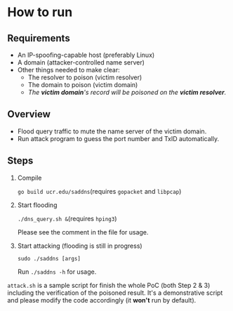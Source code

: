 # How to run

## Requirements

- An IP-spoofing-capable host (preferably Linux)
- A domain (attacker-controlled name server)
- Other things needed to make clear:
    - The resolver to poison (victim resolver)
    - The domain to poison (victim domain)
    - *The **victim domain**'s record will be poisoned on the **victim resolver**.*

## Overview

- Flood query traffic to mute the name server of the victim domain.
- Run attack program to guess the port number and TxID automatically.

## Steps

1. Compile

    ```go build ucr.edu/saddns```(requires ```gopacket``` and ```libpcap```)

2. Start flooding

    ```./dns_query.sh &```(requires ```hping3```)
    
    Please see the comment in the file for usage.
    
3. Start attacking (flooding is still in progress)

    ```sudo ./saddns [args]```
    
    Run ```./saddns -h``` for usage.
    
```attack.sh``` is a sample script for finish the whole PoC (both Step 2 & 3) including the verification of the poisoned result. It's a demonstrative script and please modify the code accordingly (it **won't** run by default). 




